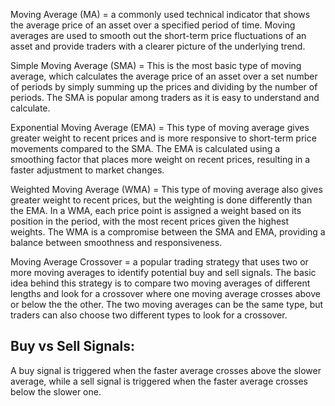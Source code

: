 Moving Average (MA) =  a commonly used technical indicator that shows the average price of an asset over a specified period of time. Moving averages are used to smooth out the short-term price fluctuations of an asset and provide traders with a clearer picture of the underlying trend.   

Simple Moving Average (SMA) = This is the most basic type of moving average, which calculates the average price of an asset over a set number of periods by simply summing up the prices and dividing by the number of periods. The SMA is popular among traders as it is easy to understand and calculate.  

Exponential Moving Average (EMA) = This type of moving average gives greater weight to recent prices and is more responsive to short-term price movements compared to the SMA. The EMA is calculated using a smoothing factor that places more weight on recent prices, resulting in a faster adjustment to market changes.  

Weighted Moving Average (WMA) = This type of moving average also gives greater weight to recent prices, but the weighting is done differently than the EMA. In a WMA, each price point is assigned a weight based on its position in the period, with the most recent prices given the highest weights. The WMA is a compromise between the SMA and EMA, providing a balance between smoothness and responsiveness.  

Moving Average Crossover = a popular trading strategy that uses two or more moving averages to identify potential buy and sell signals. The basic idea behind this strategy is to compare two moving averages of different lengths and look for a crossover where one moving average crosses above or below the the other. The two moving averages can be the same type, but traders can also choose two different types to look for a crossover.
## Buy vs Sell Signals:

A buy signal is triggered when the faster average crosses above the slower average, while a sell signal is triggered when the faster average crosses below the slower one.

